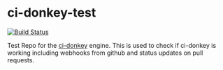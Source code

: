 ci-donkey-test
============

[![Build Status](http://54.171.64.175/project/1/status.svg)](http://scolvin.com) 

Test Repo for the [ci-donkey](https://github.com/samuelcolvin/ci-donkey) engine. This is used to check if ci-donkey is working including webhooks from github and status updates on pull requests.
